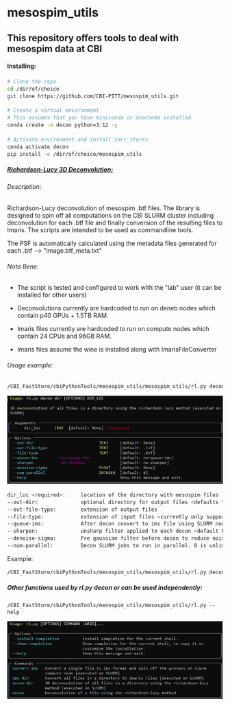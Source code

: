 # mesospim_utils

## This repository offers tools to deal with mesospim data at CBI

#### Installing:

```bash
# Clone the repo
cd /dir/of/choice
git clone https://github.com/CBI-PITT/mesospim_utils.git

# Create a virtual environment
# This assumes that you have miniconda or anaconda installed
conda create -n decon python=3.12 -y

# Activate environment and install zarr_stores
conda activate decon
pip install -e /dir/of/choice/mesospim_utils
```



##### <u>Richardson-Lucy 3D Deconvolution:</u>

###### Description:

Richardson-Lucy deconvolution of mesospim .btf files. The library is designed to spin off all computations on the CBI SLURM cluster including deconvolution for each .btf file and finally conversion of the resulting files to Imaris. The scripts are intended to be used as commandline tools. 

The PSF is automatically calculated using the metadata files generated for each .btf --> "image.btf_meta.txt"

###### Nota Bene:

* The script is tested and configured to work with the "lab" user (it can be installed for other users)
* Deconvolutions currently are hardcoded to run on deneb nodes which contain p40 GPUs + 1.5TB RAM.

* Imaris files currently are hardcoded to run on compute nodes which contain 24 CPUs and 96GB RAM.
* Imaris files assume the wine is installed along with ImarisFileConverter



###### Usage example:

```bash
/CBI_FastStore/cbiPythonTools/mesospim_utils/mesospim_utils/rl.py decon-dir --help
```

![decon-dir-help](https://github.com/CBI-PITT/mesospim_utils/raw/refs/heads/main/images/decon-dir-help.png)

```bash
dir_loc <required>:		location of the directory with mesospim files
--out-dir:				optional directory for output files <defaults to </dir_loc/decon>
--out-file-type:		extension of output files
--file-type:			extension of input files <currently only supports .btf>
--queue-ims:			After decon convert to ims file using SLURM nodes <default NO>
--sharpen:				unsharp filter applied to each decon <default NO>
--denoise-sigma:		Pre gaussian filter before decon to reduce noise <default None>
--num-parallel:			Decon SLURM jobs to run in parallel. 0 is unlimited. <default 0>
```



Example:

```bash
/CBI_FastStore/cbiPythonTools/mesospim_utils/mesospim_utils/rl.py decon-dir /CBI_FastStore/mesospim/081924 --out-dir /CBI_FastStore/mesospim/081924/decon_no_denoise_no_sharp --queue-ims --num-parallel 0
```



##### Other functions used by rl.py decon or can be used independently:

```
/CBI_FastStore/cbiPythonTools/mesospim_utils/mesospim_utils/rl.py --help
```

![methods-help](https://github.com/CBI-PITT/mesospim_utils/raw/refs/heads/main/images/methods-help.png)
